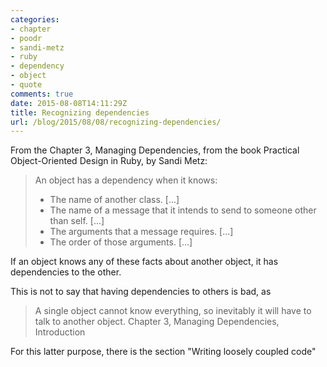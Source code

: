 ```yaml
---
categories:
- chapter
- poodr
- sandi-metz
- ruby
- dependency
- object
- quote
comments: true
date: 2015-08-08T14:11:29Z
title: Recognizing dependencies
url: /blog/2015/08/08/recognizing-dependencies/
---
```


From the Chapter 3, Managing Dependencies, from the book Practical Object-Oriented Design in Ruby, by Sandi Metz:

> An object has a dependency when it knows:
>
> * The name of another class. [...]
> * The name of a message that it intends to send to someone other than self. [...]
> * The arguments that a message requires. [...]
> * The order of those arguments. [...]

If an object knows any of these facts about another object, it has dependencies to the other.

This is not to say that having dependencies to others is bad, as 

> A single object cannot know everything, so inevitably it will have to talk to another object.
> Chapter 3, Managing Dependencies, Introduction

For this latter purpose, there is the section "Writing loosely coupled code"